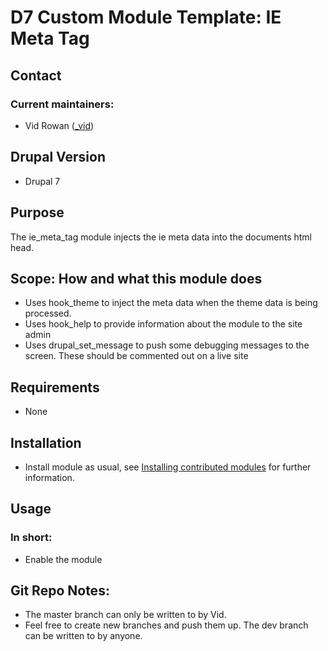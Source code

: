 # D7 Custom Module Template: IE Meta Tag

## Contact

### Current maintainers:

* Vid Rowan ([\_vid](http://drupal.org/user/631512/))

## Drupal Version

* Drupal 7

## Purpose
The ie_meta_tag module injects the ie meta data into the documents html head.

## Scope: How and what this module does

* Uses hook\_theme to inject the meta data when the theme data is being processed. 
* Uses hook\_help to provide information about the module to the site admin
* Uses drupal\_set\_message to push some debugging messages to the screen. These should be commented out on a live site

## Requirements

* None

## Installation

* Install module as usual, see [Installing contributed modules](http://drupal.org/node/70151)
  for further information.

## Usage

### In short:
* Enable the module

## Git Repo Notes:
* The master branch can only be written to by Vid. 
* Feel free to create new branches and push them up. The dev branch can be written to by anyone.
